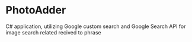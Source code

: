 # PhotoAdder
C# application, utilizing Google custom search and Google Search API for image search related recived to phrase

